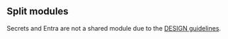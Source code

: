 ## Split modules
Secrets and Entra are not a shared module due to the [DESIGN guidelines](https://github.com/Unique-AG/terraform-modules/blob/main/DESIGN.md).